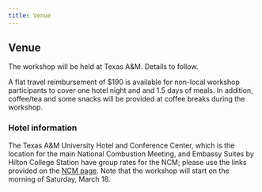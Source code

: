```yaml
---
title: Venue
---
```


## Venue

The workshop will be held at Texas A&M. Details to follow.

A flat travel reimbursement of $190 is available for non-local workshop participants to cover one hotel night and and 1.5 days of meals. In addition, coffee/tea and some snacks will be provided at coffee breaks during the workshop.

### Hotel information

The Texas A&M University Hotel and Conference Center, which is the location for the main National Combustion Meeting, and Embassy Suites by Hilton College Station have group rates for the NCM; please use the links provided on the [NCM page](https://turbolab.tamu.edu/uscnm2023/). Note that the workshop will start on the morning of Saturday, March 18.

